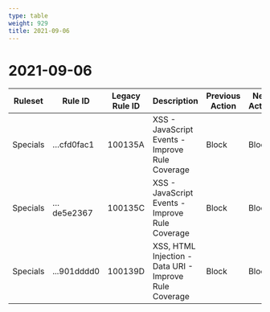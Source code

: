```yaml
---
type: table
weight: 929
title: 2021-09-06
---
```


# 2021-09-06

<TableWrap><table style="width: 100%">

<thead>
  <tr>
    <th>Ruleset</th>
    <th>Rule ID</th>
    <th>Legacy Rule ID</th>
    <th>Description</th>
    <th>Previous Action</th>
    <th>New Action</th>
  </tr>
</thead>
<tbody>
  <tr>
    <td>Specials</td>
    <td>…cfd0fac1</td>
    <td>100135A</td>
    <td>XSS - JavaScript Events - Improve Rule Coverage</td>
    <td>Block</td>
    <td>Block</td>
  </tr>
  <tr>
    <td>Specials</td>
    <td>…de5e2367</td>
    <td>100135C</td>
    <td>XSS - JavaScript Events - Improve Rule Coverage</td>
    <td>Block</td>
    <td>Block</td>
  </tr>
  <tr>
    <td>Specials</td>
    <td>...901dddd0</td>
    <td>100139D</td>
    <td>XSS, HTML Injection - Data URI - Improve Rule Coverage</td>
    <td>Block</td>
    <td>Block</td>
  </tr>
</tbody>

</table></TableWrap>